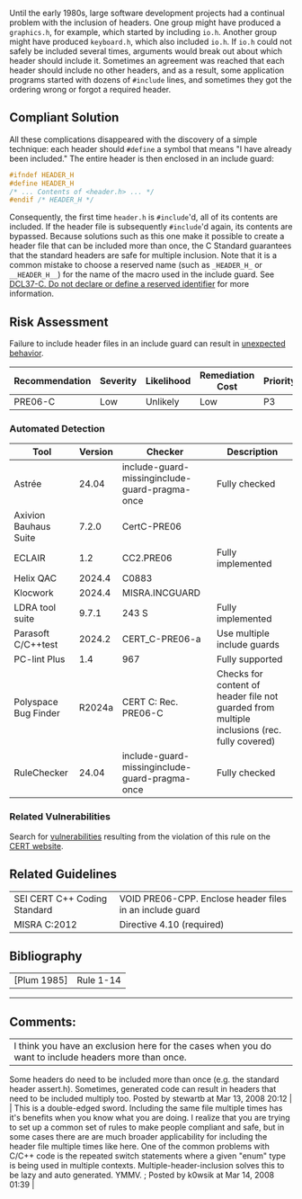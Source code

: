 Until the early 1980s, large software development projects had a continual problem with the inclusion of headers. One group might have produced a `graphics.h`, for example, which started by including `io.h`. Another group might have produced `keyboard.h`, which also included `io.h`. If `io.h` could not safely be included several times, arguments would break out about which header should include it. Sometimes an agreement was reached that each header should include no other headers, and as a result, some application programs started with dozens of `#include` lines, and sometimes they got the ordering wrong or forgot a required header.
## Compliant Solution
All these complications disappeared with the discovery of a simple technique: each header should `#define` a symbol that means "I have already been included." The entire header is then enclosed in an include guard:
``` c
#ifndef HEADER_H
#define HEADER_H
/* ... Contents of <header.h> ... */
#endif /* HEADER_H */
```
Consequently, the first time `header.h` is `#include`'d, all of its contents are included. If the header file is subsequently `#include`'d again, its contents are bypassed.
Because solutions such as this one make it possible to create a header file that can be included more than once, the C Standard guarantees that the standard headers are safe for multiple inclusion.
Note that it is a common mistake to choose a reserved name (such as `_HEADER_H_` or `__HEADER_H__`) for the name of the macro used in the include guard. See [DCL37-C. Do not declare or define a reserved identifier](DCL37-C_%20Do%20not%20declare%20or%20define%20a%20reserved%20identifier) for more information.
## Risk Assessment
Failure to include header files in an include guard can result in [unexpected behavior](BB.-Definitions_87152273.html#BB.Definitions-unexpectedbehavior).

| Recommendation | Severity | Likelihood | Remediation Cost | Priority | Level |
| ----|----|----|----|----|----|
| PRE06-C | Low | Unlikely | Low | P3 | L3 |

### Automated Detection

| Tool | Version | Checker | Description |
| ----|----|----|----|
| Astrée | 24.04 | include-guard-missinginclude-guard-pragma-once | Fully checked |
| Axivion Bauhaus Suite | 7.2.0 | CertC-PRE06 |  |
| ECLAIR | 1.2 | CC2.PRE06 | Fully implemented |
| Helix QAC | 2024.4 | C0883 |  |
| Klocwork | 2024.4 | MISRA.INCGUARD |  |
| LDRA tool suite | 9.7.1 | 243 S | Fully implemented |
| Parasoft C/C++test | 2024.2 | CERT_C-PRE06-a | Use multiple include guards |
| PC-lint Plus | 1.4 | 967 | Fully supported |
| Polyspace Bug Finder | R2024a | CERT C: Rec. PRE06-C | Checks for content of header file not guarded from multiple inclusions (rec. fully covered) |
| RuleChecker | 24.04 | include-guard-missinginclude-guard-pragma-once | Fully checked |

### Related Vulnerabilities
Search for [vulnerabilities](BB.-Definitions_87152273.html#BB.Definitions-vulnerability) resulting from the violation of this rule on the [CERT website](https://www.kb.cert.org/vulnotes/bymetric?searchview&query=FIELD+KEYWORDS+contains+PRE06-C).
## Related Guidelines

|  |  |
| ----|----|
| SEI CERT C++ Coding Standard | VOID PRE06-CPP. Enclose header files in an include guard |
| MISRA C:2012 | Directive 4.10 (required) |

## Bibliography

|  |  |
| ----|----|
| [Plum 1985] | Rule 1-14 |

------------------------------------------------------------------------
[](https://wiki.sei.cmu.edu/confluence/pages/viewpage.action?pageId=87152353) [](../c/Rec_%2001_%20Preprocessor%20_PRE_) [](https://wiki.sei.cmu.edu/confluence/pages/viewpage.action?pageId=87152056)
## Comments:

|  |
| ----|
| I think you have an exclusion here for the cases when you do want to include headers more than once.
Some headers do need to be included more than once (e.g. the standard header assert.h).
Sometimes, generated code can result in headers that need to be included multiply too.
                                        Posted by stewartb at Mar 13, 2008 20:12
                                     |
| This is a double-edged sword. Including the same file multiple times has it's benefits when you know what you are doing. I realize that you are trying to set up a common set of rules to make people compliant and safe, but in some cases there are are much broader applicability for including the header file multiple times like here. One of the common problems with C/C++ code is the repeated switch statements where a given "enum" type is being used in multiple contexts. Multiple-header-inclusion solves this to be lazy and auto generated.
YMMV. ;
                                        Posted by k0wsik at Mar 14, 2008 01:39
                                     |


